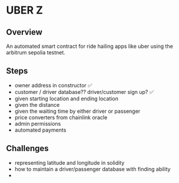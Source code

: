 # UBER Z

## Overview

An automated smart contract for ride hailing apps like uber using the arbitrum sepolia testnet.

## Steps

- owner address in constructor ✅
- customer / driver database??  driver/customer sign up? ✅
- given starting location and ending location
- given the distance 
- given the waiting time by either driver or passenger
- price converters from chainlink oracle
- admin permissions
- automated payments


## Challenges

- representing latitude and longitude in solidity
- how to maintain a driver/passenger database with finding ability
- 